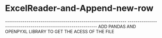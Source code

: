 # ExcelReader-and-Append-new-row

*--------------------------------------------------------------*
*--------------------------------------------------------------*
ADD PANDAS AND OPENPYXL LIBRARY TO GET THE ACESS OF THE FILE 

